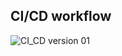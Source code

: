 ## CI/CD workflow
![CI_CD version 01](https://github.com/user-attachments/assets/899badff-8743-46b4-a64f-6566bfef074f)
